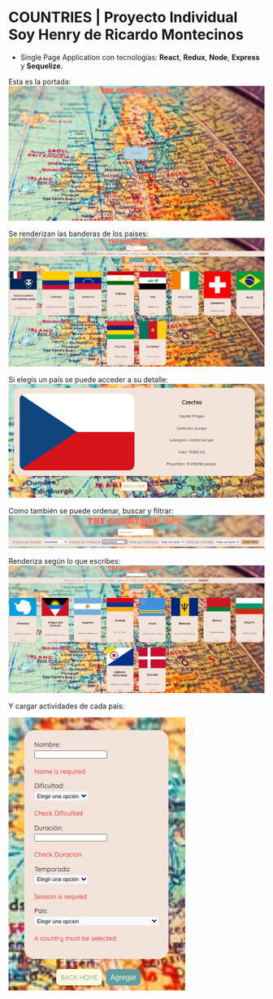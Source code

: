 # **COUNTRIES** | Proyecto Individual Soy Henry de Ricardo Montecinos

- Single Page Application con tecnologías: **React**, **Redux**, **Node**, **Express** y **Sequelize**.

Esta es la portada:
![cover](./client/src/assets/cover.png)

Se renderizan las banderas de los paises:
![cards](./client/src/assets/cards.png)

Si elegís un país se puede acceder a su detalle:
![detail](./client/src/assets/detail.png)

Como también se puede ordenar, buscar y filtrar:
![nav](./client/src/assets/nav.png)

Renderiza según lo que escribes:
![serach](./client/src/assets/search.png)

Y cargar actividades de cada país:

![form](./client/src/assets/form.png)
